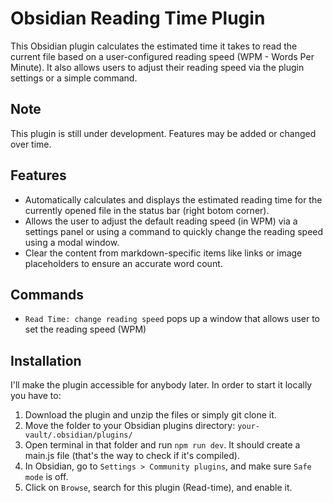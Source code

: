 # Obsidian Reading Time Plugin

This Obsidian plugin calculates the estimated time it takes to read the current file based on a user-configured reading speed (WPM - Words Per Minute). It also allows users to adjust their reading speed via the plugin settings or a simple command.

## Note
This plugin is still under development. Features may be added or changed over time.

## Features

- Automatically calculates and displays the estimated reading time for the currently opened file in the status bar (right botom corner).
- Allows the user to adjust the default reading speed (in WPM) via a settings panel or using a command to quickly change the reading speed using a modal window.
- Clear the content from markdown-specific items like links or image placeholders to ensure an accurate word count.

## Commands
- `Read Time: change reading speed` pops up a window that allows user to set the reading speed (WPM)

## Installation
I'll make the plugin accessible for anybody later. In order to start it locally you have to:
1. Download the plugin and unzip the files or simply git clone it.
2. Move the folder to your Obsidian plugins directory: `your-vault/.obsidian/plugins/`
3. Open terminal in that folder and run ```npm run dev```. It should create a main.js file (that's the way to check if it's compiled).
4. In Obsidian, go to `Settings > Community plugins`, and make sure `Safe mode` is off.
5. Click on `Browse`, search for this plugin (Read-time), and enable it.
